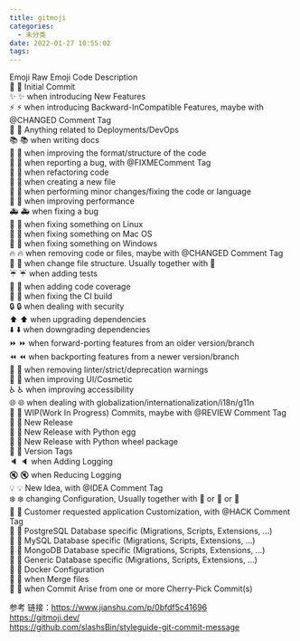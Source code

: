 ```yaml
---
title: gitmoji
categories:
  - 未分类
date: 2022-01-27 10:55:02
tags:
---
```


Emoji	Raw Emoji Code	Description  
🎉	:tada:	Initial Commit  
✨	:sparkles:	when introducing New Features  
⚡	:zap:	when introducing Backward-InCompatible Features, maybe with @CHANGED Comment Tag  
🚀	:rocket:	Anything related to Deployments/DevOps  
📚	:books:	when writing docs  
🎨	:art:	when improving the format/structure of the code  
🐛	:bug:	when reporting a bug, with @FIXMEComment Tag  
🔨	:hammer:	when refactoring code  
📰	:newspaper:	when creating a new file  
📝	:pencil:	when performing minor changes/fixing the code or language  
🐎	:racehorse:	when improving performance  
🚑	:ambulance:	when fixing a bug  
🐧	:penguin:	when fixing something on Linux  
🍎	:apple:	when fixing something on Mac OS  
🏁	:checkered_flag:	when fixing something on Windows  
🔥	:fire:	when removing code or files, maybe with @CHANGED Comment Tag  
🚜	:tractor:	when change file structure. Usually together with 🎨  
☔	:umbrella:	when adding tests  
🔬	:microscope:	when adding code coverage  
💚	:green_heart:	when fixing the CI build  
🔒	:lock:	when dealing with security  
⬆️	:arrow_up:	when upgrading dependencies  
⬇️	:arrow_down:	when downgrading dependencies  
⏩	:fast_forward:	when forward-porting features from an older version/branch  
⏪	:rewind:	when backporting features from a newer version/branch  
👕	:shirt:	when removing linter/strict/deprecation warnings  
💄	:lipstick:	when improving UI/Cosmetic  
♿	:wheelchair:	when improving accessibility  
🌐	:globe_with_meridians:	when dealing with globalization/internationalization/i18n/g11n  
🚧	:construction:	WIP(Work In Progress) Commits, maybe with @REVIEW Comment Tag  
💎	:gem:	New Release  
🥚	:egg:	New Release with Python egg  
🎡	:ferris_wheel:	New Release with Python wheel package  
🔖	:bookmark:	Version Tags  
🔈	:speaker:	when Adding Logging  
🔇	:mute:	when Reducing Logging  
💡	:bulb:	New Idea, with @IDEA Comment Tag  
❄️	:snowflake:	changing Configuration, Usually together with 🐧 or 🎀 or 🚀  
🎀	:ribbon:	Customer requested application Customization, with @HACK Comment Tag  
🐘	:elephant:	PostgreSQL Database specific (Migrations, Scripts, Extensions, ...)  
🐬	:dolphin:	MySQL Database specific (Migrations, Scripts, Extensions, ...)  
🍃	:leaves:	MongoDB Database specific (Migrations, Scripts, Extensions, ...)  
🏦	:bank:	Generic Database specific (Migrations, Scripts, Extensions, ...)  
🐳	:whale:	Docker Configuration  
🤝	:handshake:	when Merge files  
🍒	:cherries:	when Commit Arise from one or more Cherry-Pick Commit(s)  





参考
链接：https://www.jianshu.com/p/0bfdf5c41696  
https://gitmoji.dev/  
https://github.com/slashsBin/styleguide-git-commit-message  